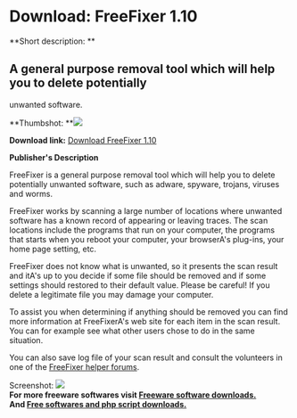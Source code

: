 # Download: FreeFixer 1.10

**Short description: **

## A general purpose removal tool which will help you to delete potentially
unwanted software.

  
**Thumbshot: **![](http://www.freewarefiles.com/screenshot/freefixer_md.gif)   
  
**Download link:** [Download FreeFixer 1.10](http://freesoftwares.boysofts.com/FreeFixer_program_25557.html)  
  

**Publisher's Description**  
  

FreeFixer is a general purpose removal tool which will help you to delete
potentially unwanted software, such as adware, spyware, trojans, viruses and
worms.

FreeFixer works by scanning a large number of locations where unwanted
software has a known record of appearing or leaving traces. The scan locations
include the programs that run on your computer, the programs that starts when
you reboot your computer, your browserA's plug-ins, your home page setting,
etc.

FreeFixer does not know what is unwanted, so it presents the scan result and
itA's up to you decide if some file should be removed and if some settings
should restored to their default value. Please be careful! If you delete a
legitimate file you may damage your computer.

To assist you when determining if anything should be removed you can find more
information at FreeFixerA's web site for each item in the scan result. You can
for example see what other users chose to do in the same situation.

You can also save log file of your scan result and consult the volunteers in
one of the [FreeFixer helper
forums](http://www.freefixer.com/manual.html#helperforums).

  
  
Screenshot: ![](http://www.freewarefiles.com/screenshot/freefixer.gif)  
**For more freeware softwares visit [Freeware software downloads.](http://freesoftwares.boysofts.com/)**   
**And [Free softwares and php script downloads.](http://www.boysofts.com/)**

